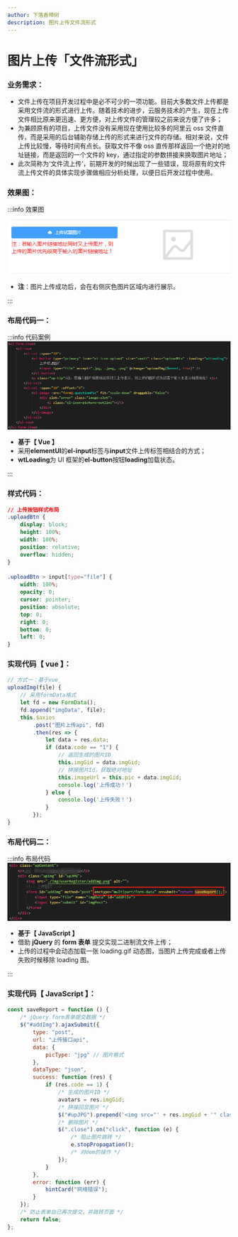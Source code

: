 ```yaml
---
author: 下落香樟树
description: 图片上传文件流形式
---
```


# 图片上传「文件流形式」

### 业务需求：

-   文件上传在项目开发过程中是必不可少的一项功能。目前大多数文件上传都是采用文件流的形式进行上传。随着技术的进步，云服务技术的产生，现在上传文件相比原来更迅速、更方便，对上传文件的管理较之前来说方便了许多；
-   为兼顾原有的项目，上传文件没有采用现在使用比较多的阿里云 oss 文件直传，而是采用的后台辅助存储上传的形式来进行文件的存储。相对来说，文件上传比较慢，等待时间有点长。获取文件不像 oss 直传那样返回一个绝对的地址链接，而是返回的一个文件的 key，通过指定的参数拼接来换取图片地址；
-   此次简称为‘文件流上传’，前期开发的时候出现了一些错误，现将原有的文件流上传文件的具体实现步骤做相应分析处理，以便日后开发过程中使用。

### 效果图：

:::info 效果图

![效果图](./img/10-1.png)

-   **注**：图片上传成功后，会在右侧灰色图片区域内进行展示。

:::

### 布局代码一：

:::info 代码案例
![布局代码](./img/10-2.png)

-   **基于【 Vue 】**
-   采用**elementUI**的**el-input**标签与**input**文件上传标签相结合的方式；
-   **wtLoading**为 UI 框架的**el-button**按钮**loading**加载状态。

:::

### 样式代码：

```css title="CSS 样式"
// 上传按钮样式布局
.uploadBtn {
	display: block;
	height: 100%;
	width: 100%;
	position: relative;
	overflow: hidden;
}

.uploadBtn > input[type="file"] {
	width: 100%;
	opacity: 0;
	cursor: pointer;
	position: absolute;
	top: 0;
	right: 0;
	bottom: 0;
	left: 0;
}
```

### 实现代码【 vue 】：

```javascript title="实现代码"
// 方式一：基于vue
uploadImg(file) {
	// 采用formData格式
	let fd = new FormData();
	fd.append("imgData", file);
	this.$axios
		.post("图片上传api", fd)
		.then(res => {
			let data = res.data;
			if (data.code == "1") {
				// 返回生成的图片ID
				this.imgGid = data.imgGid;
				// 拼接图片Id，获取绝对地址
				this.imageUrl = this.pic + data.imgGid;
				console.log('上传成功！')
			} else {
				console.log('上传失败！')
			}
		});
}
```

### 布局代码二：

:::info 布局代码
![布局代码](./img/10-3.png)

-   **基于【 JavaScript 】**
-   借助 **jQuery** 的 **form 表单** 提交实现二进制流文件上传；
-   上传的过程中会动态加载一张 loading.gif 动态图，当图片上传完成或者上传失败时候移除 loading 图。

:::

### 实现代码【 JavaScript 】：

```javascript title="实现代码"
const saveReport = function () {
	/* jQuery.form表单提交数据 */
	$("#addImg").ajaxSubmit({
		type: "post",
		url: "上传接口api",
		data: {
			picType: "jpg" // 图片格式
		},
		dataType: "json",
		success: function (res) {
			if (res.code == 1) {
				/* 生成的图片ID */
				avatars = res.imgGid;
				/* 拼接回显图片 */
				$("#upJPG").prepend('<img src="' + res.imgGid + '" class="imgStyle" />');
				/* 删除图片 */
				$(".close").on("click", function (e) {
					/* 阻止图片跳转 */
					e.stopPropagation();
					/* 对dom的操作 */
				});
			}
		},
		error: function (err) {
			hintCard("网络错误");
		}
	});
	/* 防止表单自己再次提交，并跳转页面 */
	return false;
};
```
